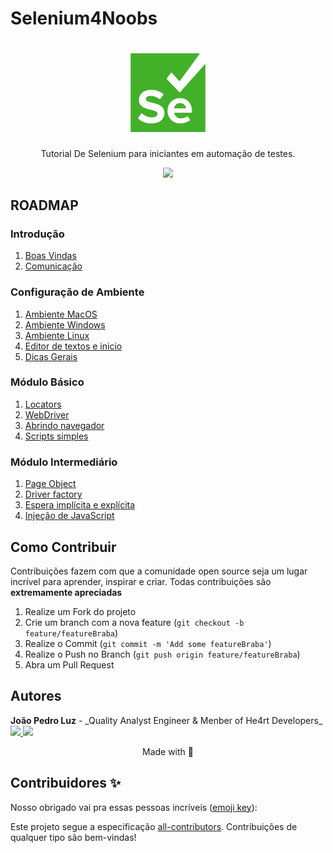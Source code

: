# Selenium4Noobs

<h1 align="center">
  <img src="./images/selenium-logo.png" width="120">
</h1>

<p align="center">Tutorial De Selenium para iniciantes em automação de testes.</p>

<p align="center">
  <a href="https://opensource.org/licenses/MIT">
    <img src="https://img.shields.io/badge/License-MIT-blue.svg">
  </a>
</p>

## ROADMAP

### Introdução

1. [Boas Vindas](/1-Introducao/1-Boas-vindas.md)
2. [Comunicação](/1-Introducao/2-Comunicacao.md)

### Configuração de Ambiente

1. [Ambiente MacOS](/2-Ambiente/1-Ambiente-macos.md)
2. [Ambiente Windows](/2-Ambiente/2-Ambiente-windows.md)
3. [Ambiente Linux](/2-Ambiente/3-Ambiente-linux.md)
4. [Editor de textos e inicio](/2-Ambiente/4-Editor-e-inicio.md)
5. [Dicas Gerais](/2-Ambiente/5-Dicas-gerais.md)

### Módulo Básico

1. [Locators](/3-Basico/1-Locators.md)
2. [WebDriver](/3-Basico/2-WebDriver.md)
3. [Abrindo navegador](/3-Basico/3-Abrindo-navegador.md)
4. [Scripts simples](/3-Basico/4-Script-simples.md)

### Módulo Intermediário

1. [Page Object](/4-Intermediário/1-Page-object.md)
2. [Driver factory](/4-Intermediário/2-Driver-factory.md)
3. [Espera implícita e explícita](/4-Intermediário/3-Espera-implicita-e-explicita.md)
4. [Injeção de JavaScript](/4-Intermediário/4-Injecao-de-javascript.md)

## Como Contribuir

Contribuições fazem com que a comunidade open source seja um lugar incrível para aprender, inspirar e criar. Todas contribuições
são **extremamente apreciadas**

1. Realize um Fork do projeto
2. Crie um branch com a nova feature (`git checkout -b feature/featureBraba`)
3. Realize o Commit (`git commit -m 'Add some featureBraba'`)
4. Realize o Push no Branch (`git push origin feature/featureBraba`)
5. Abra um Pull Request

## Autores

<p>
 <b>João Pedro Luz</b> - _Quality Analyst Engineer & Menber of He4rt Developers_
  <a href="https://www.linkedin.com/in/joao-pedro-m-l-c/">
    <img width="95" src="https://img.shields.io/badge/linkedin-%230077B5.svg?style=for-the-badge&logo=linkedin&logoColor=white">
  </a>
  <a>
  <a href="https://x.com/joao_pedro_mlc">
    <img src="https://img.shields.io/badge/X-%23000000.svg?style=for-the-badge&logo=X&logoColor=white">
  </a>
</p>

<p align="center">Made with 💜</p>

## Contribuidores ✨

Nosso obrigado vai pra essas pessoas incríveis ([emoji key](https://allcontributors.org/docs/en/emoji-key)):


Este projeto segue a especificação [all-contributors](https://github.com/all-contributors/all-contributors).
Contribuições de qualquer tipo são bem-vindas!
